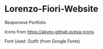 # Lorenzo-Fiori-Website

Responsive Portfolio

Icons from https://akveo.github.io/eva-icons

Font Used: Outfit (from Google Fonts)
